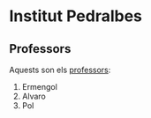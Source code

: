 # Institut Pedralbes

## Professors 

Aquests son els [professors](https://www.institutpedralbes.cat/):

1. Ermengol
2. Alvaro
3. Pol    